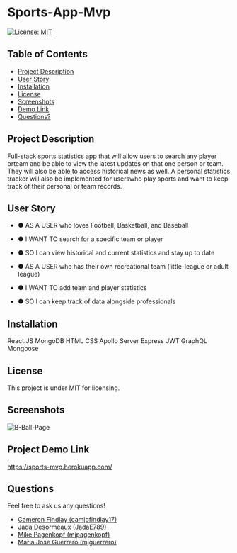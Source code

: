 # Sports-App-Mvp

[![License: MIT](https://img.shields.io/badge/License-MIT-yellow.svg)](https://opensource.org/licenses/MIT)

  ## Table of Contents

  * [Project Description](#project-description)
  * [User Story](#user-story)
  * [Installation](#installation)
  * [License](#license)
  * [Screenshots](#screenshots)
  * [Demo Link](#Project-Demo-Link)
  * [Questions?](#questions)
  
  ## Project Description
  
  Full-stack sports statistics app that will allow users to search any player orteam and be able to view the latest updates on that one person or team. They will also be able to access historical news as well. A personal statistics tracker will also be implemented for userswho play sports and want to keep track of their personal or team records.

  ## User Story
  
  * ● AS A USER who loves Football, Basketball, and Baseball
  * ● I WANT TO search for a specific team or player
  * ● SO I can view historical and current statistics and stay up to date
  
  * ● AS A USER who has their own recreational team (little-league or adult league)
  * ● I WANT TO add team and player statistics
  * ● SO I can keep track of data alongside professionals

  ## Installation
  
  React.JS
  MongoDB
  HTML
  CSS
  Apollo Server
  Express
  JWT
  GraphQL
  Mongoose
  
  ## License
  
  This project is under MIT for licensing.

  ## Screenshots

  ![B-Ball-Page](https://user-images.githubusercontent.com/77691626/127560529-0a955522-fcab-48bb-8647-fdc1443f6155.PNG)

  ## Project Demo Link

  https://sports-mvp.herokuapp.com/

  ## Questions
  
  Feel free to ask us any questions!

  * [Cameron Findlay (camjofindlay17)](#contributor)
  * [Jada Desormeaux (JadaE789)](#contributor)
  * [Mike Pagenkopf (mjpagenkopf)](#contributor)
  * [Maria Jose Guerrero (mjguerrero)](#contributor)
